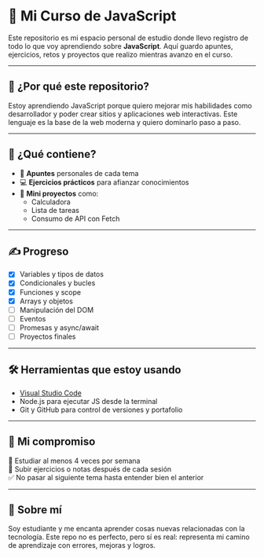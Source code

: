 # 🚀 Mi Curso de JavaScript

Este repositorio es mi espacio personal de estudio donde llevo registro de todo lo que voy aprendiendo sobre **JavaScript**. Aquí guardo apuntes, ejercicios, retos y proyectos que realizo mientras avanzo en el curso.

---

## 📌 ¿Por qué este repositorio?

Estoy aprendiendo JavaScript porque quiero mejorar mis habilidades como desarrollador y poder crear sitios y aplicaciones web interactivas. Este lenguaje es la base de la web moderna y quiero dominarlo paso a paso.

---

## 🧠 ¿Qué contiene?

- 📘 **Apuntes** personales de cada tema
- 💻 **Ejercicios prácticos** para afianzar conocimientos
- 🎯 **Mini proyectos** como:
  - Calculadora
  - Lista de tareas
  - Consumo de API con Fetch

---

## ✍️ Progreso

- [x] Variables y tipos de datos  
- [x] Condicionales y bucles  
- [x] Funciones y scope  
- [x] Arrays y objetos  
- [ ] Manipulación del DOM  
- [ ] Eventos  
- [ ] Promesas y async/await  
- [ ] Proyectos finales

---

## 🛠 Herramientas que estoy usando

- [Visual Studio Code](https://code.visualstudio.com/)
- Node.js para ejecutar JS desde la terminal
- Git y GitHub para control de versiones y portafolio

---

## 📅 Mi compromiso

📆 Estudiar al menos 4 veces por semana  
📄 Subir ejercicios o notas después de cada sesión  
✅ No pasar al siguiente tema hasta entender bien el anterior

---

## 🙋 Sobre mí

Soy estudiante y me encanta aprender cosas nuevas relacionadas con la tecnología. Este repo no es perfecto, pero sí es real: representa mi camino de aprendizaje con errores, mejoras y logros.
